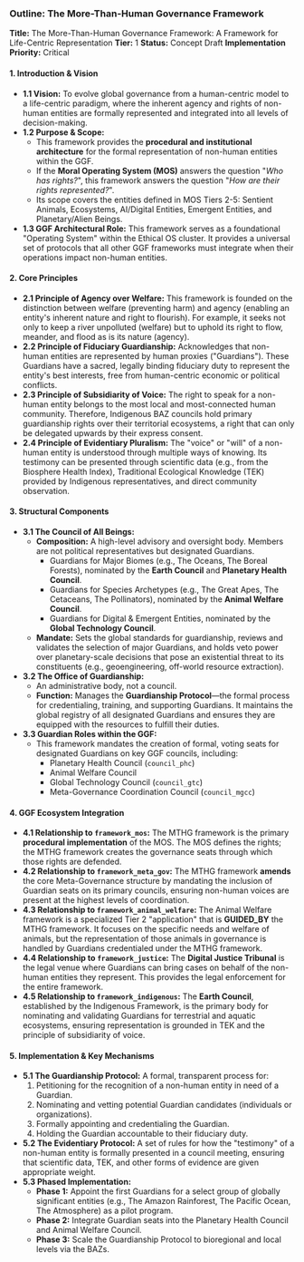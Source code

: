 ### **Outline: The More-Than-Human Governance Framework**

**Title:** The More-Than-Human Governance Framework: A Framework for Life-Centric Representation
**Tier:** 1
**Status:** Concept Draft
**Implementation Priority:** Critical

#### **1. Introduction & Vision**

* **1.1 Vision:** To evolve global governance from a human-centric model to a life-centric paradigm, where the inherent agency and rights of non-human entities are formally represented and integrated into all levels of decision-making.
* **1.2 Purpose & Scope:**
    * This framework provides the **procedural and institutional architecture** for the formal representation of non-human entities within the GGF.
    * If the **Moral Operating System (MOS)** answers the question "*Who has rights?*", this framework answers the question "*How are their rights represented?*".
    * Its scope covers the entities defined in MOS Tiers 2-5: Sentient Animals, Ecosystems, AI/Digital Entities, Emergent Entities, and Planetary/Alien Beings.
* **1.3 GGF Architectural Role:** This framework serves as a foundational "Operating System" within the Ethical OS cluster. It provides a universal set of protocols that all other GGF frameworks must integrate when their operations impact non-human entities.

#### **2. Core Principles**

* **2.1 Principle of Agency over Welfare:** This framework is founded on the distinction between welfare (preventing harm) and agency (enabling an entity's inherent nature and right to flourish). For example, it seeks not only to keep a river unpolluted (welfare) but to uphold its right to flow, meander, and flood as is its nature (agency).
* **2.2 Principle of Fiduciary Guardianship:** Acknowledges that non-human entities are represented by human proxies ("Guardians"). These Guardians have a sacred, legally binding fiduciary duty to represent the entity's best interests, free from human-centric economic or political conflicts.
* **2.3 Principle of Subsidiarity of Voice:** The right to speak for a non-human entity belongs to the most local and most-connected human community. Therefore, Indigenous BAZ councils hold primary guardianship rights over their territorial ecosystems, a right that can only be delegated upwards by their express consent.
* **2.4 Principle of Evidentiary Pluralism:** The "voice" or "will" of a non-human entity is understood through multiple ways of knowing. Its testimony can be presented through scientific data (e.g., from the Biosphere Health Index), Traditional Ecological Knowledge (TEK) provided by Indigenous representatives, and direct community observation.

#### **3. Structural Components**

* **3.1 The Council of All Beings:**
    * **Composition:** A high-level advisory and oversight body. Members are not political representatives but designated Guardians.
        * Guardians for Major Biomes (e.g., The Oceans, The Boreal Forests), nominated by the **Earth Council** and **Planetary Health Council**.
        * Guardians for Species Archetypes (e.g., The Great Apes, The Cetaceans, The Pollinators), nominated by the **Animal Welfare Council**.
        * Guardians for Digital & Emergent Entities, nominated by the **Global Technology Council**.
    * **Mandate:** Sets the global standards for guardianship, reviews and validates the selection of major Guardians, and holds veto power over planetary-scale decisions that pose an existential threat to its constituents (e.g., geoengineering, off-world resource extraction).
* **3.2 The Office of Guardianship:**
    * An administrative body, not a council.
    * **Function:** Manages the **Guardianship Protocol**—the formal process for credentialing, training, and supporting Guardians. It maintains the global registry of all designated Guardians and ensures they are equipped with the resources to fulfill their duties.
* **3.3 Guardian Roles within the GGF:**
    * This framework mandates the creation of formal, voting seats for designated Guardians on key GGF councils, including:
        * Planetary Health Council (`council_phc`)
        * Animal Welfare Council
        * Global Technology Council (`council_gtc`)
        * Meta-Governance Coordination Council (`council_mgcc`)

#### **4. GGF Ecosystem Integration**

* **4.1 Relationship to `framework_mos`:** The MTHG framework is the primary **procedural implementation** of the MOS. The MOS defines the rights; the MTHG framework creates the governance seats through which those rights are defended.
* **4.2 Relationship to `framework_meta_gov`:** The MTHG framework **amends** the core Meta-Governance structure by mandating the inclusion of Guardian seats on its primary councils, ensuring non-human voices are present at the highest levels of coordination.
* **4.3 Relationship to `framework_animal_welfare`:** The Animal Welfare framework is a specialized Tier 2 "application" that is **GUIDED_BY** the MTHG framework. It focuses on the specific needs and welfare of animals, but the representation of those animals in governance is handled by Guardians credentialed under the MTHG framework.
* **4.4 Relationship to `framework_justice`:** The **Digital Justice Tribunal** is the legal venue where Guardians can bring cases on behalf of the non-human entities they represent. This provides the legal enforcement for the entire framework.
* **4.5 Relationship to `framework_indigenous`:** The **Earth Council**, established by the Indigenous Framework, is the primary body for nominating and validating Guardians for terrestrial and aquatic ecosystems, ensuring representation is grounded in TEK and the principle of subsidiarity of voice.

#### **5. Implementation & Key Mechanisms**

* **5.1 The Guardianship Protocol:** A formal, transparent process for:
    1.  Petitioning for the recognition of a non-human entity in need of a Guardian.
    2.  Nominating and vetting potential Guardian candidates (individuals or organizations).
    3.  Formally appointing and credentialing the Guardian.
    4.  Holding the Guardian accountable to their fiduciary duty.
* **5.2 The Evidentiary Protocol:** A set of rules for how the "testimony" of a non-human entity is formally presented in a council meeting, ensuring that scientific data, TEK, and other forms of evidence are given appropriate weight.
* **5.3 Phased Implementation:**
    * **Phase 1:** Appoint the first Guardians for a select group of globally significant entities (e.g., The Amazon Rainforest, The Pacific Ocean, The Atmosphere) as a pilot program.
    * **Phase 2:** Integrate Guardian seats into the Planetary Health Council and Animal Welfare Council.
    * **Phase 3:** Scale the Guardianship Protocol to bioregional and local levels via the BAZs.
